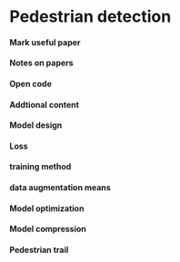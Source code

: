 # Pedestrian detection
#### Mark useful paper
#### Notes on papers
#### Open code
#### Addtional content
#### Model design
#### Loss
#### training method
#### data augmentation means
#### Model optimization
#### Model compression
#### Pedestrian trail
